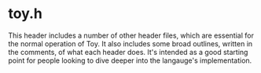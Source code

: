 # toy.h

This header includes a number of other header files, which are essential for the normal operation of Toy. It also includes some broad outlines, written in the comments, of what each header does. It's intended as a good starting point for people looking to dive deeper into the langauge's implementation.


